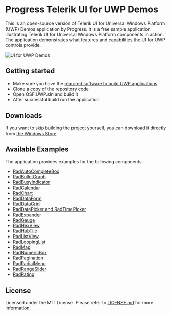 # Progress Telerik UI for UWP Demos

This is an open-source version of Telerik UI for Universal Windows Platform (UWP) Demos application by Progress. It is a free sample application illustrating Telerik UI for Universal Windows Platform components in action. The application demonstrates what features and capabilities the UI for UWP controls provide.

![UI for UWP Demos](https://store-images.s-microsoft.com/image/apps.62916.13933372686907477.774f044c-0b69-4670-b5bf-dc683eae0ebc.9df70353-b75a-406c-abdd-60f1f6379b7f?w=1398&h=1011&q=60)

## Getting started

* Make sure you have the [required software to build UWP applications](https://docs.microsoft.com/windows/uwp/get-started/get-set-up)
* Clone a copy of the repository code
* Open QSF.UWP.sln and build it
* After successful build run the application 

## Downloads

If you want to skip building the project yourself, you can download it directly from [the Windows Store](https://www.microsoft.com/en-us/store/p/telerik-ui-for-uwp-examples/9n3fgcz50qnl).

## Available Examples

The application provides examples for the following components:

* [RadAutoCompleteBox](http://www.telerik.com/universal-windows-platform-ui/autocompletebox)
* [RadBulletGraph](http://www.telerik.com/universal-windows-platform-ui/bulletgraph)
* [RadBusyIndicator](http://www.telerik.com/universal-windows-platform-ui/busyindicator)
* [RadCalendar](http://www.telerik.com/universal-windows-platform-ui/calendar)
* [RadChart](http://www.telerik.com/universal-windows-platform-ui/chart)
* [RadDataForm](http://www.telerik.com/universal-windows-platform-ui/dataform)
* [RadDataGrid](http://www.telerik.com/universal-windows-platform-ui/grid)
* [RadDatePicker and RadTimePicker](http://www.telerik.com/universal-windows-platform-ui/datepicker-and-timepicker)
* [RadExpander](http://www.telerik.com/universal-windows-platform-ui/expander)
* [RadGauge](http://www.telerik.com/universal-windows-platform-ui/gauge)
* [RadHexView](http://www.telerik.com/universal-windows-platform-ui/hexview)
* [RadHubTile](http://www.telerik.com/universal-windows-platform-ui/hubtile)
* [RadListView](http://www.telerik.com/universal-windows-platform-ui/listview)
* [RadLoopingList](http://www.telerik.com/universal-windows-platform-ui/loopinglist)
* [RadMap](http://www.telerik.com/universal-windows-platform-ui/map)
* [RadNumericBox](http://www.telerik.com/universal-windows-platform-ui/numericbox)
* [RadPagination](http://www.telerik.com/universal-windows-platform-ui/pagination)
* [RadRadialMenu](http://www.telerik.com/universal-windows-platform-ui/radialmenu)
* [RadRangeSlider](http://www.telerik.com/universal-windows-platform-ui/rangeslider)
* [RadRating](http://www.telerik.com/universal-windows-platform-ui/rating)

## License

Licensed under the MIT License. Please refer to [LICENSE.md](LICENSE.md) for more information.
